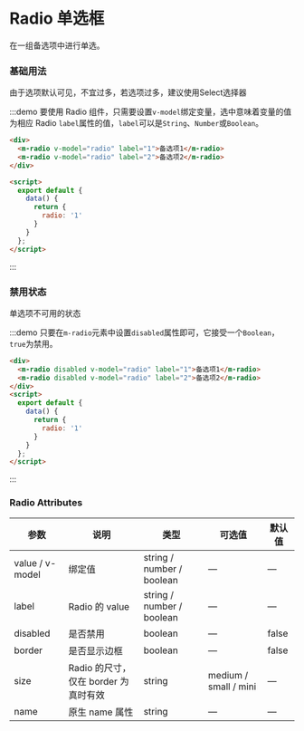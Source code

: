 # Radio 单选框
在一组备选项中进行单选。

### 基础用法
由于选项默认可见，不宜过多，若选项过多，建议使用Select选择器


:::demo 要使用 Radio 组件，只需要设置`v-model`绑定变量，选中意味着变量的值为相应 Radio `label`属性的值，`label`可以是`String`、`Number`或`Boolean`。
```html
<div>
  <m-radio v-model="radio" label="1">备选项1</m-radio>
  <m-radio v-model="radio" label="2">备选项2</m-radio>
</div>

<script>
  export default {
    data() {
      return {
        radio: '1'
      }
    }
  };
</script>
```
:::

### 禁用状态
单选项不可用的状态

:::demo 只要在`m-radio`元素中设置`disabled`属性即可，它接受一个`Boolean`，`true`为禁用。
```html
<div>
  <m-radio disabled v-model="radio" label="1">备选项1</m-radio>
  <m-radio disabled v-model="radio" label="2">备选项2</m-radio>
</div>
<script>
  export default {
    data() {
      return {
        radio: '1'
      }
    }
  };
</script>
```
:::

### Radio Attributes
| 参数      | 说明    | 类型      | 可选值       | 默认值   |
|---------- |-------- |---------- |-------------  |-------- |
| value / v-model | 绑定值 | string / number / boolean | — | — |
| label     | Radio 的 value   | string / number / boolean    |       —        |      —   |
| disabled  | 是否禁用    | boolean   | — | false   |
| border  | 是否显示边框  | boolean   | — | false   |
| size  | Radio 的尺寸，仅在 border 为真时有效  | string  | medium / small / mini | — |
| name | 原生 name 属性 | string    |      —         |     —    |